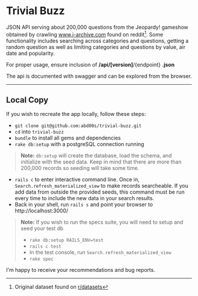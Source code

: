 Trivial Buzz
===================
JSON API serving about 200,000 questions from the Jeopardy! gameshow obtained by crawling www.j-archive.com found on reddit[^reddit]. Some functionality includes searching across categories and questions, getting a random question as well as limiting categories and questions by value, air date and popularity.

For proper usage, ensure inclusion of **/api/[version]**/{endpoint} **.json**

The api is documented with swagger and can be explored from the browser.

----------


Local Copy
-------------

If you wish to recreate the app locally, follow these steps:

- `git clone git@github.com:abd00s/trivial-buzz.git`
-  `cd` into `trivial-buzz`
- `bundle` to install all gems and dependencies
- `rake db:setup` with a postgreSQL connection running
 > **Note:**
> `db:setup` will create the database, load the schema, and initialize with the seed data. Keep in mind that there are more than 200,000 records so seeding will take some time.

- `rails c` to enter interactive command line. Once in, `Search.refresh_materialized_view` to make records searcheable. If you add data from outside the provided seeds, this command must be run every time to include the new data in your search results.
- Back in your shell, run `rails s` and point your browser to  http://localhost:3000/

 > **Note:**
> If you wish to run the specs suite, you will need to setup and seed your test db
> - `rake db:setup RAILS_ENV=test`
> - `rails c test`
> - In the test console, run  `Search.refresh_materialized_view`
> - `rake spec`

I'm happy to receive your recommendations and bug reports.








  [^reddit]: Original dataset found on [r/datasets](https://www.reddit.com/r/datasets/comments/1uyd0t/200000_jeopardy_questions_in_a_json_file/)


